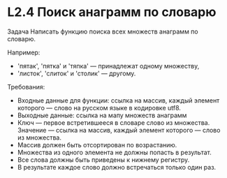 # L2.4 Поиск анаграмм по словарю
Задача
Написать функцию поиска всех множеств анаграмм по словарю.


Например:
- 'пятак', 'пятка' и 'тяпка' — принадлежат одному множеству,
- 'листок', 'слиток' и 'столик' — другому.

Требования:
- Входные данные для функции: ссылка на массив, каждый элемент которого — слово на русском языке в кодировке utf8. 
- Выходные данные: ссылка на мапу множеств анаграмм 
- Ключ — первое встретившееся в словаре слово из множества. Значение — ссылка на массив, каждый элемент которого — слово из множества. 
- Массив должен быть отсортирован по возрастанию. 
- Множества из одного элемента не должны попасть в результат. 
- Все слова должны быть приведены к нижнему регистру. 
- В результате каждое слово должно встречаться только один раз.